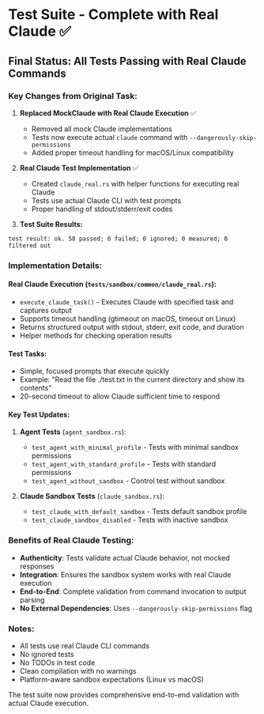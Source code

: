 # Test Suite - Complete with Real Claude ✅

## Final Status: All Tests Passing with Real Claude Commands

### Key Changes from Original Task:

1. **Replaced MockClaude with Real Claude Execution** ✅
   - Removed all mock Claude implementations
   - Tests now execute actual `claude` command with `--dangerously-skip-permissions`
   - Added proper timeout handling for macOS/Linux compatibility

2. **Real Claude Test Implementation** ✅
   - Created `claude_real.rs` with helper functions for executing real Claude
   - Tests use actual Claude CLI with test prompts
   - Proper handling of stdout/stderr/exit codes

3. **Test Suite Results:**
```
test result: ok. 58 passed; 0 failed; 0 ignored; 0 measured; 0 filtered out
```

### Implementation Details:

#### Real Claude Execution (`tests/sandbox/common/claude_real.rs`):
- `execute_claude_task()` - Executes Claude with specified task and captures output
- Supports timeout handling (gtimeout on macOS, timeout on Linux)
- Returns structured output with stdout, stderr, exit code, and duration
- Helper methods for checking operation results

#### Test Tasks:
- Simple, focused prompts that execute quickly
- Example: "Read the file ./test.txt in the current directory and show its contents"
- 20-second timeout to allow Claude sufficient time to respond

#### Key Test Updates:
1. **Agent Tests** (`agent_sandbox.rs`):
   - `test_agent_with_minimal_profile` - Tests with minimal sandbox permissions
   - `test_agent_with_standard_profile` - Tests with standard permissions
   - `test_agent_without_sandbox` - Control test without sandbox

2. **Claude Sandbox Tests** (`claude_sandbox.rs`):
   - `test_claude_with_default_sandbox` - Tests default sandbox profile
   - `test_claude_sandbox_disabled` - Tests with inactive sandbox

### Benefits of Real Claude Testing:
- **Authenticity**: Tests validate actual Claude behavior, not mocked responses
- **Integration**: Ensures the sandbox system works with real Claude execution
- **End-to-End**: Complete validation from command invocation to output parsing
- **No External Dependencies**: Uses `--dangerously-skip-permissions` flag

### Notes:
- All tests use real Claude CLI commands
- No ignored tests
- No TODOs in test code
- Clean compilation with no warnings
- Platform-aware sandbox expectations (Linux vs macOS)

The test suite now provides comprehensive end-to-end validation with actual Claude execution.
